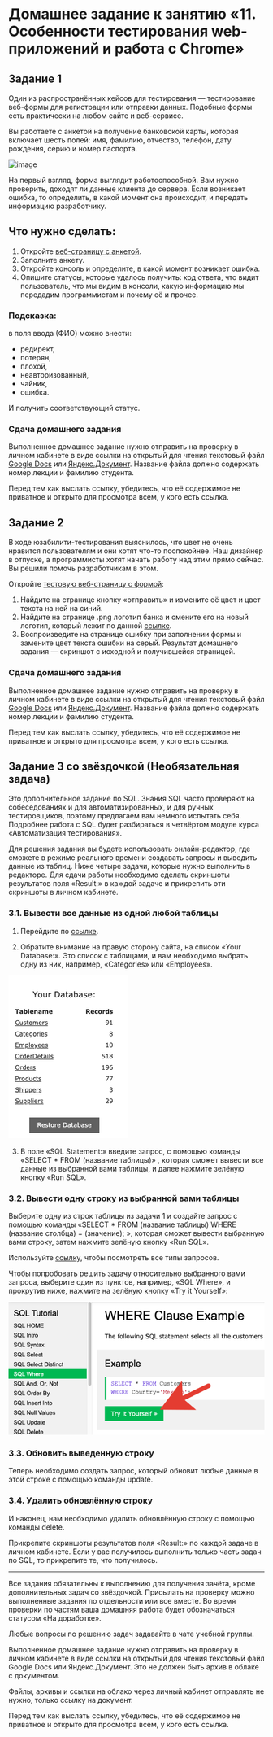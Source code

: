 # Домашнее задание к занятию «11. Особенности тестирования web-приложений и работа с Chrome»

## Задание 1

Один из распространённых кейсов для тестирования — тестирование веб-формы для регистрации или отправки данных. Подобные формы есть практически на любом сайте и веб-сервисе. 

Вы работаете с анкетой на получение банковской карты, которая включает шесть полей: имя, фамилию, отчество, телефон, дату рождения, серию и номер паспорта. 

![image](https://user-images.githubusercontent.com/43470121/144382116-be7da394-fd48-43db-8795-fb338f8d328e.png)


На первый взгляд, форма выглядит работоспособной. Вам нужно проверить, доходят ли данные клиента до сервера. Если возникает ошибка, то определить, в какой момент она происходит, и передать информацию разработчику.

## Что нужно сделать:
1. Откройте [веб-страницу с анкетой](https://sinsl.github.io/testing-form/).
2. Заполните анкету.
3. Откройте консоль и определите, в какой момент возникает ошибка.
4. Опишите статусы, которые удалось получить: код ответа, что видит пользователь, что мы видим в консоли, какую информацию мы передадим программистам и почему её и прочее.

### Подсказка:
в поля ввода (ФИО) можно внести:
- редирект,
- потерян,
- плохой,
- неавторизованный,
- чайник,
- ошибка.

И получить соответствующий статус.


### Сдача домашнего задания

Выполненное домашнее задание нужно отправить на проверку в личном кабинете в виде ссылки на открытый для чтения текстовый файл [Google Docs](https://docs.google.com/document) или [Яндекс.Документ](https://docs.yandex.ru/). Название файла должно содержать номер лекции и фамилию студента. 

Перед тем как выслать ссылку, убедитесь, что её содержимое не приватное и открыто для просмотра всем, у кого есть ссылка.

## Задание 2 

В ходе юзабилити-тестирования выяснилось, что цвет не очень нравится пользователям и они хотят что-то поспокойнее. Наш дизайнер в отпуске, а программисты хотят начать работу над этим прямо сейчас. Вы решили помочь разработчикам в этом. 

Откройте [тестовую веб-страницу с формой](http://zayavka-na-kartu-2.sdew.ru/): 

1. Найдите на странице кнопку «отправить» и измените её цвет и цвет текста на ней на синий. 
2. Найдите на странице .png логотип банка и смените его на новый логотип, который лежит по данной [ссылке](https://png.pngtree.com/png-vector/20210301/ourlarge/pngtree-bank-icon-png-image_2997218.jpg).
3. Воспроизведите на странице ошибку при заполнении формы и замените цвет текста ошибки на серый.
Результат домашнего задания — скриншот с исходной и получившейся страницей.


### Сдача домашнего задания


Выполненное домашнее задание нужно отправить на проверку в личном кабинете в виде ссылки на открытый для чтения текстовый файл [Google Docs](https://docs.google.com/document) или [Яндекс.Документ](https://docs.yandex.ru/). Название файла должно содержать номер лекции и фамилию студента. 

Перед тем как выслать ссылку, убедитесь, что её содержимое не приватное и открыто для просмотра всем, у кого есть ссылка.


## Задание 3 со звёздочкой (Необязательная задача)

Это дополнительное задание по SQL. Знания SQL часто проверяют на собеседованиях и для автоматизированных, и для ручных тестировщиков, поэтому предлагаем вам немного испытать себя. Подробнее работа с SQL будет разбираться в четвёртом модуле курса «Автоматизация тестирования». 

Для решения задания вы будете использовать онлайн-редактор, где сможете в режиме реального времени создавать запросы и выводить данные из таблиц. Ниже четыре задачи, которые нужно выполнить в редакторе. Для сдачи работы необходимо сделать скриншоты результатов поля «Result:» в каждой задаче и прикрепить эти скриншоты в личном кабинете.


### 3.1. Вывести все данные из одной любой таблицы

1. Перейдите по [ссылке](https://www.w3schools.com/sql/trysql.asp?filename=trysql_select_all).

2. Обратите внимание на правую сторону сайта, на список «Your Database:». Это список с таблицами, и вам необходимо выбрать одну из них, например, «Categories» или «Employees».  

<img src="2019-11-07_13-32-49.png" alt="">

3. В поле «SQL Statement:» введите запрос, с помощью команды «SELECT * FROM (название таблицы)» , которая сможет вывести все данные из выбранной вами таблицы, и далее нажмите зелёную кнопку «Run SQL».



### 3.2. Вывести одну строку из выбранной вами таблицы

Выберите одну из строк таблицы из задачи 1 и создайте запрос с помощью команды «SELECT * FROM (название таблицы) WHERE (название столбца) = (значение); », которая сможет вывести выбранную вами строку, затем нажмите зелёную кнопку «Run SQL».

Используйте [ссылку](https://www.w3schools.com/sql/), чтобы посмотреть все типы запросов.
 
Чтобы попробовать решить задачу относительно выбранного вами запроса, выберите один из пунктов, например, «SQL Where», и прокрутив ниже, нажмите на зелёную кнопку «Try it Yourself»:

<img src="2019-11-07_17-03-03.png" alt="">

### 3.3. Обновить выведенную строку 

Теперь необходимо создать запрос, который обновит любые данные в этой строке с помощью команды update. 

### 3.4. Удалить обновлённую строку

И наконец, нам необходимо удалить обновлённую строку с помощью команды delete. 


Прикрепите скриншоты результатов поля «Result:» по каждой задаче в личном кабинете. Если у вас получилось выполнить только часть задач по SQL, то прикрепите те, что получилось.


_____________

Все задания обязательны к выполнению для получения зачёта, кроме дополнительных задач со звёздочкой. Присылать на проверку можно выполненные задания по отдельности или все вместе. Во время проверки по частям ваша домашняя работа будет обозначаться статусом «На доработке».

Любые вопросы по решению задач задавайте в чате учебной группы.


Выполненное домашнее задание нужно отправить на проверку в личном кабинете в виде ссылки на открытый для чтения текстовый файл Google Docs или Яндекс.Документ. Это не должен быть архив в облаке с документом.

Файлы, архивы и ссылки на облако через личный кабинет отправлять не нужно, только ссылку на документ.

Перед тем как выслать ссылку, убедитесь, что её содержимое не приватное и открыто для просмотра всем, у кого есть ссылка.
